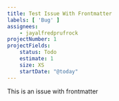```yaml
---
title: Test Issue With Frontmatter
labels: [ 'Bug' ]
assignees:
    - jayalfredprufrock
projectNumber: 1
projectFields:
    status: Todo
    estimate: 1
    size: XS
    startDate: "@today"
---
```


This is an issue with frontmatter
